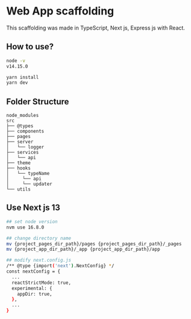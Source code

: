 # Web App scaffolding

This scaffolding was made in TypeScript, Next js, Express js with React.

## How to use?

```bash
node -v
v14.15.0

yarn install
yarn dev
```

## Folder Structure

```
node_modules
src
├── @types
├── components
├── pages
├── server
│   └── logger
├── services
│   └── api
├── theme
├── hooks
│   └── typeName
│     └── api
│     └── updater
└── utils
```

## Use Next js 13
```bash
## set node version
nvm use 16.8.0

## change directory name
mv {project_pages_dir_path}/pages {project_pages_dir_path}/_pages
mv {project_app_dir_path}/_app {project_app_dir_path}/app

## modify next.config.js
/** @type {import('next').NextConfig} */
const nextConfig = {
  ...
  reactStrictMode: true,
  experimental: {
    appDir: true,
  },
  ...
}
```
